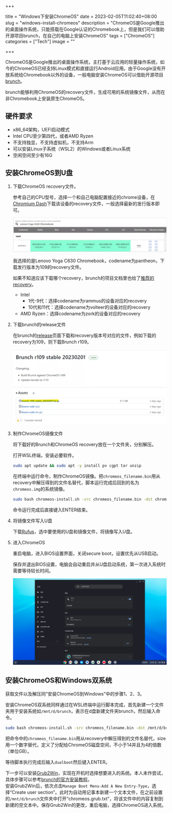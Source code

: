 +++

title = "Windows下安装ChromeOS"
date = 2023-02-05T11:02:40+08:00
slug = "windows-install-chromeos"
description = "ChromeOS是Google推出的桌面操作系统，只能搭载在Google认证的Chromebook上，但是我们可以借助开源项目brunch，在自己的电脑上安装ChromeOS"
tags = ["ChromeOS"]
categories = ["Tech"]
image = ""

+++

ChromeOS是Google推出的桌面操作系统，主打基于云应用的轻量操作系统，如今的ChromeOS已经支持Linux模式和直接运行Android应用。由于Google没有开放系统给Chromebook以外的设备，一般电脑安装ChromeOS可以借助开源项目[brunch](https://github.com/sebanc/brunch)。

brunch能够利用ChromeOS的recovery文件，生成可用的系统镜像文件，从而在非Chromebook上安装原生ChromeOS。

## 硬件要求

- x86_64架构，UEFI启动模式
- Intel CPU至少第四代，或者AMD Ryzen
- 不支持独显，不支持虚拟机，不支持Arm
- 可以安装Linux子系统（WSL2）的Windows或者Linux系统
- 空闲空间至少有16G

## 安装ChromeOS到U盘

1. 下载ChromeOS recovery文件。
    
    参考自己的CPU型号，选择一个和自己电脑配置接近的chrome设备，在[Chromium Dash](https://chromiumdash.appspot.com/serving-builds?deviceCategory=Chrome%20OS)下载该设备的recovery文件，一般选择最新的发行版本即可。
    
    ![ChromeOS recovery](recovery.webp)
    
    我选择的是Lenovo Yoga C630 Chromebook，codename为pantheon，下载发行版本为109的recovery文件。
    
    如果不知道应该下载哪个recovery，brunch的项目文档里也给了[推荐的recovery](https://github.com/sebanc/brunch/blob/main/install-with-windows.md#recoveries)。
    * Intel  
        * 1代-9代：选择codename为rammus的设备对应的recovery
        * 10代和11代：选择codename为volteer的设备对应的recovery
    * AMD Ryzen：选择codename为zork的设备对应的recovery
    
2. 下载brunch的release文件
    
    在brunch的[release](https://github.com/sebanc/brunch/releases)页面下载和recovery版本号对应的文件，例如下载的recovery为109，则下载Brunch r109。
    
    ![brunch release](release.webp)
    
3. 制作ChromeOS镜像文件
    
    将下载好的Brunch和ChromeOS recovery放在一个文件夹，分别解压。
    
    打开WSL终端，安装必要软件。
    
    ```bash
    sudo apt update && sudo apt -y install pv cgpt tar unzip
    ```
    
    在终端中运行命令，制作ChromeOS镜像。把`chromeos_filename.bin`用从recovery中解压得到的文件名替代，脚本运行完成后回到的名为`chromeos.img`的系统镜像。
    
    ```bash
    sudo bash chromeos-install.sh -src chromeos_filename.bin -dst chromeos.img
    ```
    
    命令运行完成后直接键入ENTER结束。
    
4. 将镜像文件写入U盘
    
    下载[Rufus](https://rufus.ie/)，选中要使用的U盘和镜像文件，将镜像写入U盘。
    
5. 进入ChromeOS
    
    重启电脑，进入BIOS设置界面，关闭secure boot，设置优先从USB启动。
    
    保存并退出BIOS设置，电脑会自动重启并从U盘启动系统，第一次进入系统时需要等待较长时间。
    
    ![ChromeOS](chromeos.webp)
    

## 安装ChromeOS和Windows双系统

获取文件以及解压同“安装ChromeOS到Windows”中的步骤1、2、3。

安装ChromeOS双系统同样通过在WSL终端中运行脚本完成，首先新建一个文件夹用于安装系统如`/mnt/d/brunch`，表示在d盘新建文件夹brunch，然后输入命令。

```bash
sudo bash chromeos-install.sh -src chromeos_filename.bin -dst /mnt/d/brunch/chromeos.img -s size
```

把命令中的`chromeos_filename.bin`用从recovery中解压得到的文件名替代，size用一个数字替代，定义了分配给ChromeOS磁盘空间，不小于14并且为4的倍数（单位GB）。

等待脚本执行完成后输入`dualboot`然后键入ENTER。

下一步可以安装[Grub2Win](https://sourceforge.net/projects/grub2win/)，实现在开机时选择想要进入的系统。本人未作尝试，具体步骤可以参考[brunch的官方安装教程](https://github.com/sebanc/brunch/blob/main/install-with-windows.md)。  
安装Grub2Win后，依次点击`Manage Boot Menu-Add A New Entry-Type`，选择“Create user section”。此时为自动用记事本新建一个文本文件，在之前设置的`/mnt/d/brunch`文件夹中打开“chromeos.grub.txt”，将该文件中的内容复制到新建的空文本中。保存Grub2Win的更改，重启电脑，选择ChromeOS进入系统。